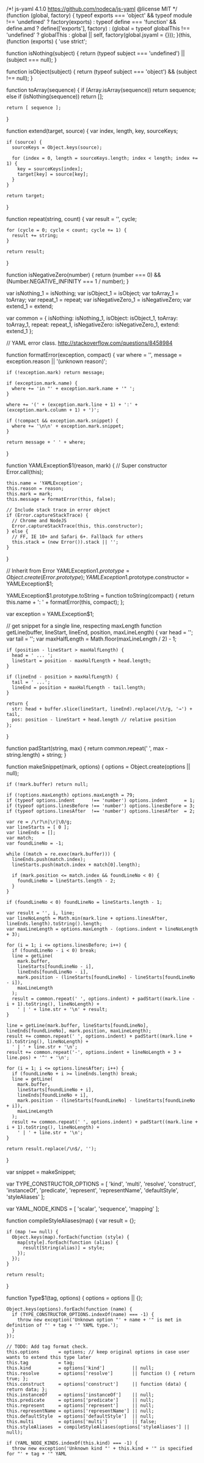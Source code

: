 
/*! js-yaml 4.1.0 https://github.com/nodeca/js-yaml @license MIT */
(function (global, factory) {
  typeof exports === 'object' && typeof module !== 'undefined' ? factory(exports) :
  typeof define === 'function' && define.amd ? define(['exports'], factory) :
  (global = typeof globalThis !== 'undefined' ? globalThis : global || self, factory(global.jsyaml = {}));
}(this, (function (exports) { 'use strict';

  function isNothing(subject) {
    return (typeof subject === 'undefined') || (subject === null);
  }


  function isObject(subject) {
    return (typeof subject === 'object') && (subject !== null);
  }


  function toArray(sequence) {
    if (Array.isArray(sequence)) return sequence;
    else if (isNothing(sequence)) return [];

    return [ sequence ];
  }


  function extend(target, source) {
    var index, length, key, sourceKeys;

    if (source) {
      sourceKeys = Object.keys(source);

      for (index = 0, length = sourceKeys.length; index < length; index += 1) {
        key = sourceKeys[index];
        target[key] = source[key];
      }
    }

    return target;
  }


  function repeat(string, count) {
    var result = '', cycle;

    for (cycle = 0; cycle < count; cycle += 1) {
      result += string;
    }

    return result;
  }


  function isNegativeZero(number) {
    return (number === 0) && (Number.NEGATIVE_INFINITY === 1 / number);
  }


  var isNothing_1      = isNothing;
  var isObject_1       = isObject;
  var toArray_1        = toArray;
  var repeat_1         = repeat;
  var isNegativeZero_1 = isNegativeZero;
  var extend_1         = extend;

  var common = {
  	isNothing: isNothing_1,
  	isObject: isObject_1,
  	toArray: toArray_1,
  	repeat: repeat_1,
  	isNegativeZero: isNegativeZero_1,
  	extend: extend_1
  };

  // YAML error class. http://stackoverflow.com/questions/8458984


  function formatError(exception, compact) {
    var where = '', message = exception.reason || '(unknown reason)';

    if (!exception.mark) return message;

    if (exception.mark.name) {
      where += 'in "' + exception.mark.name + '" ';
    }

    where += '(' + (exception.mark.line + 1) + ':' + (exception.mark.column + 1) + ')';

    if (!compact && exception.mark.snippet) {
      where += '\n\n' + exception.mark.snippet;
    }

    return message + ' ' + where;
  }


  function YAMLException$1(reason, mark) {
    // Super constructor
    Error.call(this);

    this.name = 'YAMLException';
    this.reason = reason;
    this.mark = mark;
    this.message = formatError(this, false);

    // Include stack trace in error object
    if (Error.captureStackTrace) {
      // Chrome and NodeJS
      Error.captureStackTrace(this, this.constructor);
    } else {
      // FF, IE 10+ and Safari 6+. Fallback for others
      this.stack = (new Error()).stack || '';
    }
  }


  // Inherit from Error
  YAMLException$1.prototype = Object.create(Error.prototype);
  YAMLException$1.prototype.constructor = YAMLException$1;


  YAMLException$1.prototype.toString = function toString(compact) {
    return this.name + ': ' + formatError(this, compact);
  };


  var exception = YAMLException$1;

  // get snippet for a single line, respecting maxLength
  function getLine(buffer, lineStart, lineEnd, position, maxLineLength) {
    var head = '';
    var tail = '';
    var maxHalfLength = Math.floor(maxLineLength / 2) - 1;

    if (position - lineStart > maxHalfLength) {
      head = ' ... ';
      lineStart = position - maxHalfLength + head.length;
    }

    if (lineEnd - position > maxHalfLength) {
      tail = ' ...';
      lineEnd = position + maxHalfLength - tail.length;
    }

    return {
      str: head + buffer.slice(lineStart, lineEnd).replace(/\t/g, '→') + tail,
      pos: position - lineStart + head.length // relative position
    };
  }


  function padStart(string, max) {
    return common.repeat(' ', max - string.length) + string;
  }


  function makeSnippet(mark, options) {
    options = Object.create(options || null);

    if (!mark.buffer) return null;

    if (!options.maxLength) options.maxLength = 79;
    if (typeof options.indent      !== 'number') options.indent      = 1;
    if (typeof options.linesBefore !== 'number') options.linesBefore = 3;
    if (typeof options.linesAfter  !== 'number') options.linesAfter  = 2;

    var re = /\r?\n|\r|\0/g;
    var lineStarts = [ 0 ];
    var lineEnds = [];
    var match;
    var foundLineNo = -1;

    while ((match = re.exec(mark.buffer))) {
      lineEnds.push(match.index);
      lineStarts.push(match.index + match[0].length);

      if (mark.position <= match.index && foundLineNo < 0) {
        foundLineNo = lineStarts.length - 2;
      }
    }

    if (foundLineNo < 0) foundLineNo = lineStarts.length - 1;

    var result = '', i, line;
    var lineNoLength = Math.min(mark.line + options.linesAfter, lineEnds.length).toString().length;
    var maxLineLength = options.maxLength - (options.indent + lineNoLength + 3);

    for (i = 1; i <= options.linesBefore; i++) {
      if (foundLineNo - i < 0) break;
      line = getLine(
        mark.buffer,
        lineStarts[foundLineNo - i],
        lineEnds[foundLineNo - i],
        mark.position - (lineStarts[foundLineNo] - lineStarts[foundLineNo - i]),
        maxLineLength
      );
      result = common.repeat(' ', options.indent) + padStart((mark.line - i + 1).toString(), lineNoLength) +
        ' | ' + line.str + '\n' + result;
    }

    line = getLine(mark.buffer, lineStarts[foundLineNo], lineEnds[foundLineNo], mark.position, maxLineLength);
    result += common.repeat(' ', options.indent) + padStart((mark.line + 1).toString(), lineNoLength) +
      ' | ' + line.str + '\n';
    result += common.repeat('-', options.indent + lineNoLength + 3 + line.pos) + '^' + '\n';

    for (i = 1; i <= options.linesAfter; i++) {
      if (foundLineNo + i >= lineEnds.length) break;
      line = getLine(
        mark.buffer,
        lineStarts[foundLineNo + i],
        lineEnds[foundLineNo + i],
        mark.position - (lineStarts[foundLineNo] - lineStarts[foundLineNo + i]),
        maxLineLength
      );
      result += common.repeat(' ', options.indent) + padStart((mark.line + i + 1).toString(), lineNoLength) +
        ' | ' + line.str + '\n';
    }

    return result.replace(/\n$/, '');
  }


  var snippet = makeSnippet;

  var TYPE_CONSTRUCTOR_OPTIONS = [
    'kind',
    'multi',
    'resolve',
    'construct',
    'instanceOf',
    'predicate',
    'represent',
    'representName',
    'defaultStyle',
    'styleAliases'
  ];

  var YAML_NODE_KINDS = [
    'scalar',
    'sequence',
    'mapping'
  ];

  function compileStyleAliases(map) {
    var result = {};

    if (map !== null) {
      Object.keys(map).forEach(function (style) {
        map[style].forEach(function (alias) {
          result[String(alias)] = style;
        });
      });
    }

    return result;
  }

  function Type$1(tag, options) {
    options = options || {};

    Object.keys(options).forEach(function (name) {
      if (TYPE_CONSTRUCTOR_OPTIONS.indexOf(name) === -1) {
        throw new exception('Unknown option "' + name + '" is met in definition of "' + tag + '" YAML type.');
      }
    });

    // TODO: Add tag format check.
    this.options       = options; // keep original options in case user wants to extend this type later
    this.tag           = tag;
    this.kind          = options['kind']          || null;
    this.resolve       = options['resolve']       || function () { return true; };
    this.construct     = options['construct']     || function (data) { return data; };
    this.instanceOf    = options['instanceOf']    || null;
    this.predicate     = options['predicate']     || null;
    this.represent     = options['represent']     || null;
    this.representName = options['representName'] || null;
    this.defaultStyle  = options['defaultStyle']  || null;
    this.multi         = options['multi']         || false;
    this.styleAliases  = compileStyleAliases(options['styleAliases'] || null);

    if (YAML_NODE_KINDS.indexOf(this.kind) === -1) {
      throw new exception('Unknown kind "' + this.kind + '" is specified for "' + tag + '" YAML 
